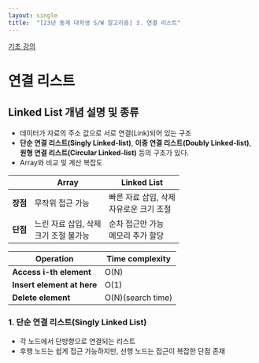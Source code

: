 ```yaml
---
layout: single
title:  "[23년 동계 대학생 S/W 알고리즘] 3. 연결 리스트"
---
```


[기초 강의](https://swexpertacademy.com/main/learn/course/subjectDetail.do?courseId=CONTENTS_REVIEW&subjectId=AYVXaMEKQSIDFARs)

연결 리스트
===
Linked List 개념 설명 및 종류
---

- 데이터가 자료의 주소 값으로 서로 연결(Link)되어 있는 구조
- **단순 연결 리스트(Singly Linked-list)**, **이중 연결 리스트(Doubly Linked-list)**, **원형 연결 리스트(Circular Linked-list)** 등의 구조가 있다.
- Array와 비교 및 계산 복잡도   

||Array|Linked List|
|:--:|--|--|
|**장점**|무작위 접근 가능|빠른 자료 삽입, 삭제<br>자유로운 크기 조절|
|**단점**|느린 자료 삽입, 삭제<br>크기 조절 불가능|순차 접근만 가능<br>메모리 추가 할당|

|Operation|Time complexity|
|--|--|
|**Access i-th element**|O(N)|
|**Insert element at here**|O(1)|
|**Delete element**|O(N)(search time)|

### 1. 단순 연결 리스트(Singly Linked List)
- 각 노드에서 단방향으로 연결되는 리스트
- 후행 노드는 쉽게 접근 가능하지만, 선행 노드는 접근이 복잡한 단점 존재